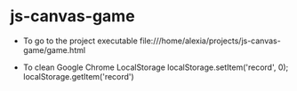 # js-canvas-game

* To go to the project executable
file:///home/alexia/projects/js-canvas-game/game.html

* To clean Google Chrome LocalStorage
localStorage.setItem('record', 0); localStorage.getItem('record')
